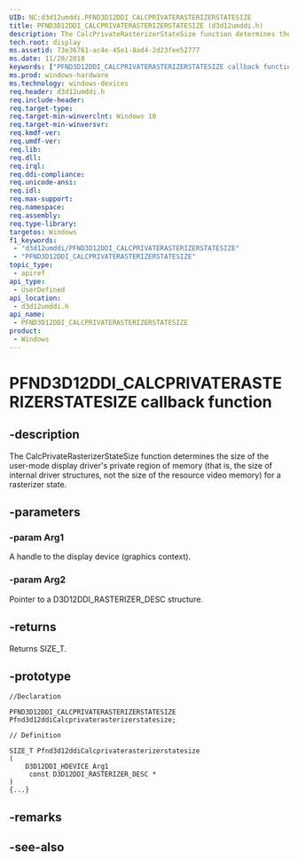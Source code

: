 ```yaml
---
UID: NC:d3d12umddi.PFND3D12DDI_CALCPRIVATERASTERIZERSTATESIZE
title: PFND3D12DDI_CALCPRIVATERASTERIZERSTATESIZE (d3d12umddi.h)
description: The CalcPrivateRasterizerStateSize function determines the size of the user-mode display driver's private region of memory (that is, the size of internal driver structures, not the size of the resource video memory) for a rasterizer state.
tech.root: display
ms.assetid: 73e36761-ac4e-45e1-8ad4-2d23fee52777
ms.date: 11/28/2018
keywords: ["PFND3D12DDI_CALCPRIVATERASTERIZERSTATESIZE callback function"]
ms.prod: windows-hardware
ms.technology: windows-devices
req.header: d3d12umddi.h
req.include-header: 
req.target-type: 
req.target-min-winverclnt: Windows 10
req.target-min-winversvr: 
req.kmdf-ver: 
req.umdf-ver: 
req.lib: 
req.dll: 
req.irql: 
req.ddi-compliance: 
req.unicode-ansi: 
req.idl: 
req.max-support: 
req.namespace: 
req.assembly: 
req.type-library: 
targetos: Windows
f1_keywords:
 - "d3d12umddi/PFND3D12DDI_CALCPRIVATERASTERIZERSTATESIZE"
 - "PFND3D12DDI_CALCPRIVATERASTERIZERSTATESIZE"
topic_type:
 - apiref
api_type:
 - UserDefined
api_location:
 - d3d12umddi.h
api_name:
 - PFND3D12DDI_CALCPRIVATERASTERIZERSTATESIZE
product:
 - Windows
---
```


# PFND3D12DDI_CALCPRIVATERASTERIZERSTATESIZE callback function

## -description

The CalcPrivateRasterizerStateSize function determines the size of the user-mode display driver's private region of memory (that is, the size of internal driver structures, not the size of the resource video memory) for a rasterizer state.

## -parameters

### -param Arg1

A handle to the display device (graphics context).

### -param Arg2

Pointer to a D3D12DDI_RASTERIZER_DESC structure.

## -returns

Returns SIZE_T.

## -prototype

```
//Declaration

PFND3D12DDI_CALCPRIVATERASTERIZERSTATESIZE Pfnd3d12ddiCalcprivaterasterizerstatesize; 

// Definition

SIZE_T Pfnd3d12ddiCalcprivaterasterizerstatesize 
(
	D3D12DDI_HDEVICE Arg1
	 const D3D12DDI_RASTERIZER_DESC *
)
{...}

```

## -remarks

## -see-also

